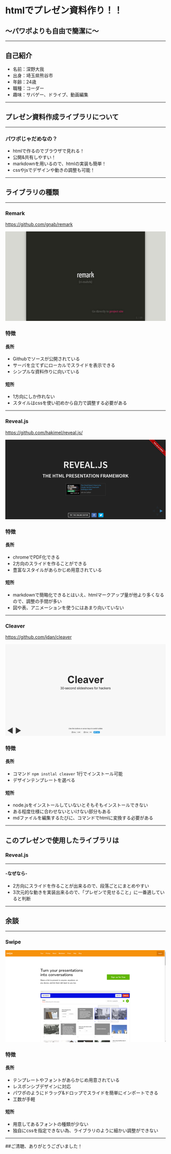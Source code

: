 # htmlでプレゼン資料作り！！
## ～パワポよりも自由で簡潔に～

---
## 自己紹介
- 名前：深野大我
- 出身：埼玉県熊谷市
- 年齢：24歳
- 職種：コーダー
- 趣味：サバゲー、ドライブ、動画編集

---
## プレゼン資料作成ライブラリについて

---
### パワポじゃだめなの？

 * htmlで作るのでブラウザで見れる！
 * 公開&共有しやすい！
 * markdownを用いるので、htmlの実装も簡単！
 * cssやjsでデザインや動きの調整も可能！

---
## ライブラリの種類
---
### Remark
 https://github.com/gnab/remark

 <a href="http://remarkjs.com/" target="_blank"><img src="img/img_remark_cap.png"></a>

>>>
### 特徴

#### 長所
 * Githubでソースが公開されている
 * サーバを立てずにローカルでスライドを表示できる
 * シンプルな資料作りに向いている

#### 短所
 * 1方向にしか作れない
 * スタイルはcssを使い初めから自力で調整する必要がある

---
### Reveal.js
https://github.com/hakimel/reveal.js/

 <a href="http://lab.hakim.se/reveal-js/#/" target="_blank"><img src="img/img_reveal_cap.png"></a>

>>>
### 特徴

#### 長所
 * chromeでPDF化できる
 * 2方向のスライドを作ることができる
 * 豊富なスタイルがあらかじめ用意されている

#### 短所
 * markdownで簡略化できるとはいえ、htmlマークアップ量が他より多くなるので、調整の手間が多い
 * 図や表、アニメーションを使うにはあまり向いていない

---
### Cleaver
https://github.com/jdan/cleaver

 <a href="http://jdan.github.io/cleaver/" target="_blank"><img src="img/img_cleaver_cap.png"></a>

>>>
### 特徴

#### 長所
 * コマンド `npm instlal cleaver` 1行でインストール可能
 * デザインテンプレートを選べる

#### 短所
 * node.jsをインストールしていないとそもそもインストールできない
 * ある程度仕様に合わせないといけない部分もある
 * mdファイルを編集するたびに、コマンドでhtmlに変換する必要がある

---
## このプレゼンで使用したライブラリは

### Reveal.js
- - -
#### -なぜなら-
 * 2方向にスライドを作ることが出来るので、段落ごとにまとめやすい
 * 3次元的な動きを実装出来るので、「プレゼンで見せること」に一番適していると判断

---
## 余談
---
### Swipe
 <a href="https://www.swipe.to/" target="_blank"><img src="img/img_swipe_cap.png"></a>
>>>
### 特徴

#### 長所
 * テンプレートやフォントがあらかじめ用意されている
 * レスポンシブデザインに対応
 * パワポのようにドラッグ&ドロップでスライドを簡単にインポートできる
 * 工数が手軽

#### 短所
 * 用意してあるフォントの種類が少ない
 * 独自にcssを指定できない為、ライブラリのように細かい調整ができない

---
##ご清聴、ありがとうございました！